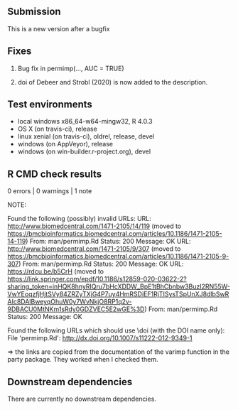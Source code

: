 ## Submission
This is a new version after a bugfix


## Fixes
1. Bug fix in permimp(..., AUC = TRUE)

2. doi of Debeer and Strobl (2020) is now added to the description.


## Test environments
* local windows x86_64-w64-mingw32, R 4.0.3
* OS X (on travis-ci), release
* linux xenial (on travis-ci), oldrel, release, devel
* windows (on AppVeyor), release
* windows (on win-builder.r-project.org), devel


## R CMD check results
0 errors | 0 warnings | 1 note


NOTE:

Found the following (possibly) invalid URLs:
  URL: http://www.biomedcentral.com/1471-2105/14/119 (moved to https://bmcbioinformatics.biomedcentral.com/articles/10.1186/1471-2105-14-119)
    From: man/permimp.Rd
    Status: 200
    Message: OK
  URL: http://www.biomedcentral.com/1471-2105/9/307 (moved to https://bmcbioinformatics.biomedcentral.com/articles/10.1186/1471-2105-9-307)
    From: man/permimp.Rd
    Status: 200
    Message: OK
  URL: https://rdcu.be/b5CrH (moved to https://link.springer.com/epdf/10.1186/s12859-020-03622-2?sharing_token=inHQK8hnyRIQru7bHcXDDW_BpE1tBhCbnbw3BuzI2RN55W-VwYEoqzfjHjtSVy84ZRZyTXjG4P7uy4HmRSDiEF1RjTISysTSpUnXJ8dlbSwRAIc8DAlBweyqOhuW0y7WvNkjO8RP1q2v-9DBACU0MtNKm1sRdy0GDZVEC5E2wGE%3D)
    From: man/permimp.Rd
    Status: 200
    Message: OK
    
    
Found the following URLs which should use \doi (with the DOI name only):
  File 'permimp.Rd':
    http://dx.doi.org/10.1007/s11222-012-9349-1
    

=> the links are copied from the documentation of the varimp function in the party package. They worked when I checked them.


## Downstream dependencies
There are currently no downstream dependencies.